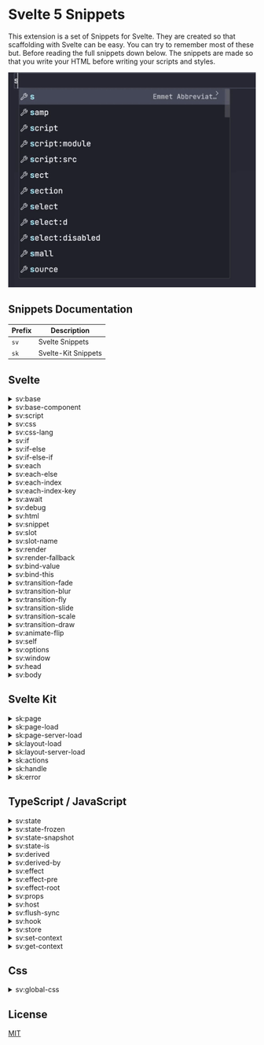 # Svelte 5 Snippets

This extension is a set of Snippets for Svelte. They are created so that scaffolding with Svelte can be easy. You can try to remember most of these but. Before reading the full snippets down below. The snippets are made so that you write your HTML before writing your scripts and styles.

![Demo](images/demo.gif)

## Snippets Documentation

| Prefix | Description         |
| ------ | ------------------- |
| `sv`   | Svelte Snippets     |
| `sk`   | Svelte-Kit Snippets |

## Svelte

<details>
<summary>sv:base</summary>

```
<script lang="ts">

</script>

<div>

</div>

<style>

</style>
```

</details>

<details>
<summary>sv:base-component</summary>

```
<script lang="ts">
import type { Snippet } from 'svelte';

let { children }:{ children:Snippet } = $props();

</script>

<div>
  {@render children()}
</div>

<style>

</style>
```

</details>

<details>
<summary>sv:script</summary>

```
<script lang="ts">

</script>
```

</details>

<details>
<summary>sv:css</summary>

```
<style>

</style>
```

</details>

<details>
<summary>sv:css-lang</summary>

```
<style lang="">

</style>
```

</details>

<details>
<summary>sv:if</summary>

```
{#if }

{/if}
```

</details>

<details>
<summary>sv:if-else</summary>

```
{#if }

{:else}

{/if}
```

</details>

<details>
<summary>sv:if-else-if</summary>

```
{#if }

{:else if }

{/if}
```

</details>

<details>
<summary>sv:each</summary>

```
{#each items as item}

{/each}
```

</details>

<details>
<summary>sv:each-else</summary>

```
{#each items as item}

{:else}

{/each}
```

</details>

<details>
<summary>sv:each-index</summary>

```
{#each items as item, i}

{/each}
```

</details>

<details>
<summary>sv:each-index-key</summary>

```
{#each items as item, i (item.id)}

{/each}
```

</details>

<details>
<summary>sv:await</summary>

```
{#await promise}

{:then value}

{:catch error}

{/await}
```

</details>

<details>
<summary>sv:debug</summary>

```
{@debug }
```

</details>

<details>
<summary>sv:html</summary>

```
{@html }
```

</details>

<details>
<summary>sv:snippet</summary>

```
{#snippet fc(value)}

{/snippet}
```

</details>

<details>
<summary>sv:slot</summary>

```
<slot></slot>
```

</details>

<details>
<summary>sv:slot-name</summary>

```
<slot name=""></slot>
```

</details>

<details>
<summary>sv:render</summary>

```
{@render }
```

</details>

<details>
<summary>sv:render-fallback</summary>

```
{#if children}
	{@render children()}
{:else}
	<span>default</span>
{/if}
```

</details>

<details>
<summary>sv:bind-value</summary>

```
bind:value={}
```

</details>

<details>
<summary>sv:bind-this</summary>

```
bind:this={}
```

</details>

<details>
<summary>sv:transition-fade</summary>

```
transition:fade="{{delay: 250, duration: 300}}"
```

</details>

<details>
<summary>sv:transition-blur</summary>

```
transition:blur="{{amount: 10}}"
```

</details>

<details>
<summary>sv:transition-fly</summary>

```
transition:fly="{{delay: 250, duration: 300, x: 100, y: 500, opacity: 0.5, easing: quintOut}}"
```

</details>

<details>
<summary>sv:transition-slide</summary>

```
transition:slide="{{delay: 250, duration: 300, easing: quintOut }}"
```

</details>

<details>
<summary>sv:transition-scale</summary>

```
transition:scale="{{duration: 500, delay: 500, opacity: 0.5, start: 0.5, easing: quintOut}}"
```

</details>

<details>
<summary>sv:transition-draw</summary>

```
transition:draw="{{duration: 5000, delay: 500, easing: quintOut}}"
```

</details>

<details>
<summary>sv:animate-flip</summary>

```
animate:flip="{{delay: 250, duration: 250}}"
```

</details>

<details>
<summary>sv:self</summary>

```
<sv:self></sv:self>
```

</details>

<details>
<summary>sv:options</summary>

```
<svelte:options />
```

</details>

<details>
<summary>sv:window</summary>

```
<svelte:window  />
```

</details>

<details>
<summary>sv:head</summary>

```
<svelte:head>

</svelte:head>
```

</details>

<details>
<summary>sv:body</summary>

```
<svelte:body  />
```

</details>

## Svelte Kit

<details>
<summary>sk:page</summary>

```
<script lang="ts">
	import type { PageData } from './$types';

	export let data: PageData;

</script>
```

</details>

<details>
<summary>sk:page-load</summary>

```ts
import type { PageLoad } from "./$types";

export const load: PageLoad = async (event) => {
  return {};
};
```

</details>

<details>
<summary>sk:page-server-load</summary>

```ts
import type { PageServerLoad } from "./$types";

export const load: PageServerLoad = async (event) => {
  return {};
};
```

</details>

<details>
<summary>sk:layout-load</summary>

```ts
import type { LayoutLoad } from "./$types";

export const load: LayoutLoad = async (event) => {
  return {};
};
```

</details>

<details>
<summary>sk:layout-server-load</summary>

```ts
import type { LayoutServerLoad } from "./$types";

export const load: LayoutServerLoad = async (event) => {
  return {};
};
```

</details>

<details>
<summary>sk:actions</summary>

```
import { Actions } from './$types';

export const actions: Actions = {
	 async default({  }) {

	 }
};
```

</details>

<details>
<summary>sk:handle</summary>

```ts
import type { Handle } from "./$types";

export const handle: Handle = async ({ event, resolve }) => {
  const response = await resolve(event);
  return response;
};
```

</details>

<details>
<summary>sk:error</summary>

```
error(404, {
	message:"Not found"
});
```

</details>

## TypeScript / JavaScript

<details>
<summary>sv:state</summary>

```ts
let state = $state();
```

</details>

<details>
<summary>sv:state-frozen</summary>

```ts
let state = $state.frozen();
```

</details>

<details>
<summary>sv:state-snapshot</summary>

```ts
$state.snapshot();
```

</details>

<details>
<summary>sv:state-is</summary>

```ts
$state.is(, )
```

</details>

<details>
<summary>sv:derived</summary>

```ts
let value = $derived();
```

</details>

<details>
<summary>sv:derived-by</summary>

```ts
let value = $derived.by(() => {});
```

</details>

<details>
<summary>sv:effect</summary>

```ts
$effect(() => {});
```

</details>

<details>
<summary>sv:effect-pre</summary>

```ts
$effect.pre(() => {});
```

</details>

<details>
<summary>sv:effect-root</summary>

```ts
const cleanup = $effect.root(() => {
  $effect(() => {});

  return () => {};
});
```

</details>

<details>
<summary>sv:props</summary>

```ts
let {} = $props();
```

</details>

<details>
<summary>sv:host</summary>

```ts
$host().dispatchEvent();
```

</details>

<details>
<summary>sv:flush-sync</summary>

```ts
flushSync(() => {});
```

</details>

<details>
<summary>sv:hook</summary>

```ts
export function useCounter() {
  let count = $state(0);

  function increment() {
    count += 1;
  }

  return {
    get count() {
      return count;
    },
    increment,
  };
}
```

</details>

<details>
<summary>sv:store</summary>

```ts
import { writable } from "svelte/store";

export function createCounter() {
  const { subscribe, update } = writable(0);

  function increment() {
    update((count) => count + 1);
  }

  return {
    subscribe,
    increment,
  };
}
```

</details>

<details>
<summary>sv:set-context</summary>

```ts
setContext("");
```

</details>

<details>
<summary>sv:get-context</summary>

```ts
const context = getContext();
```

</details>

## Css

<details>
<summary>sv:global-css</summary>

```ts
:global() {

}
```

</details>

## License

[MIT](license)

